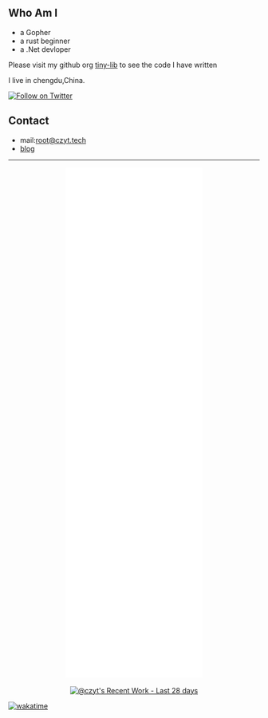  ## Who Am I
 - a Gopher 
 - a rust beginner
 - a .Net devloper

Please visit my github org [tiny-lib](https://github.com/tiny-lib) to see the code I have written
 
 I live in chengdu,China.
 
[![Follow on Twitter](https://shields.io/twitter/follow/x_czyt?label=Follow)](https://twitter.com/x_czyt) 
## Contact
- mail:root@czyt.tech
- [blog](https://czyt.tech)
---
<p align="center">
  <img src="/github-metrics.svg" />
</p>
<a href="https://next.ossinsight.io/widgets/official/compose-currently-working-on?user_id=19337206&activity_type=all" target="_blank" style="display: block" align="center">
  <picture>
    <source media="(prefers-color-scheme: dark)" srcset="https://next.ossinsight.io/widgets/official/compose-currently-working-on/thumbnail.png?user_id=19337206&activity_type=all&image_size=auto&color_scheme=dark" width="504.5" height="auto">
    <img alt="@czyt's Recent Work - Last 28 days" src="https://next.ossinsight.io/widgets/official/compose-currently-working-on/thumbnail.png?user_id=19337206&activity_type=all&image_size=auto&color_scheme=light" width="504.5" height="auto">
  </picture>
</a>

[![wakatime](https://wakatime.com/badge/user/213e95e1-d21f-44e9-8128-e1bec47d5ab6.svg)](https://wakatime.com/@213e95e1-d21f-44e9-8128-e1bec47d5ab6)



